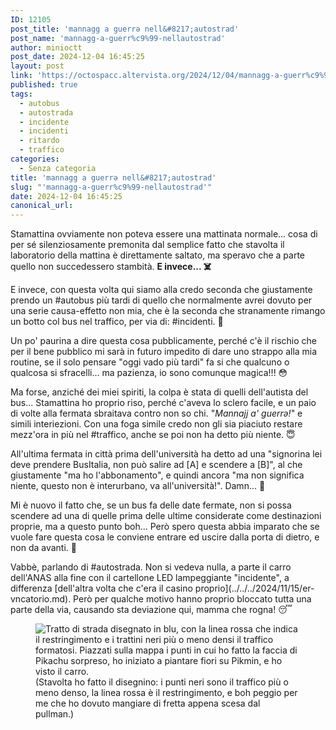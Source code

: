 ```yaml
---
ID: 12105
post_title: 'mannagg a guerrə nell&#8217;autostrad'
post_name: 'mannagg-a-guerr%c9%99-nellautostrad'
author: minioctt
post_date: 2024-12-04 16:45:25
layout: post
link: 'https://octospacc.altervista.org/2024/12/04/mannagg-a-guerr%c9%99-nellautostrad/'
published: true
tags:
  - autobus
  - autostrada
  - incidente
  - incidenti
  - ritardo
  - traffico
categories:
  - Senza categoria
title: 'mannagg a guerrə nell&#8217;autostrad'
slug: "'mannagg-a-guerr%c9%99-nellautostrad'"
date: 2024-12-04 16:45:25
canonical_url: 
---
```

<!-- wp:paragraph -->
<p markdown="1">Stamattina ovviamente non poteva essere una mattinata normale... cosa di per sé silenziosamente premonita dal semplice fatto che stavolta il laboratorio della mattina è direttamente saltato, ma speravo che a parte quello non succedessero stambità. <strong>E invece... ☠️</strong></p>
<!-- /wp:paragraph -->

<!-- wp:paragraph -->
<p markdown="1">E invece, con questa volta qui siamo alla credo seconda che giustamente prendo un #autobus più tardi di quello che normalmente avrei dovuto per una serie causa-effetto non mia, che è la seconda che stranamente rimango un botto col bus nel traffico, per via di: #incidenti. 🥰</p>
<!-- /wp:paragraph -->

<!-- wp:paragraph -->
<p markdown="1">Un po' paurina a dire questa cosa pubblicamente, perché c'è il rischio che per il bene pubblico mi sarà in futuro impedito di dare uno strappo alla mia routine, se il solo pensare "oggi vado più tardi" fa si che qualcuno o qualcosa si sfracelli... ma pazienza, io sono comunque magica!!! 😳</p>
<!-- /wp:paragraph -->

<!-- wp:paragraph -->
<p markdown="1">Ma forse, anziché dei miei spiriti, la colpa è stata di quelli dell'autista del bus... Stamattina ho proprio riso, perché c'aveva lo sclero facile, e un paio di volte alla fermata sbraitava contro non so chi. "<em>Mannajj a' guerrə!</em>" e simili interiezioni. Con una foga simile credo non gli sia piaciuto restare mezz'ora in più nel #traffico, anche se poi non ha detto più niente. 😇</p>
<!-- /wp:paragraph -->

<!-- wp:paragraph -->
<p markdown="1">All'ultima fermata in città prima dell'università ha detto ad una "signorina lei deve prendere BusItalia, non può salire ad [A] e scendere a [B]", al che giustamente "ma ho l'abbonamento", e quindi ancora "ma non significa niente, questo non è interurbano, va all'università!". Damn... 😬</p>
<!-- /wp:paragraph -->

<!-- wp:paragraph -->
<p markdown="1">Mi è nuovo il fatto che, se un bus fa delle date fermate, non si possa scendere ad una di quelle prima delle ultime considerate come destinazioni proprie, ma a questo punto boh... Però spero questa abbia imparato che se vuole fare questa cosa le conviene entrare ed uscire dalla porta di dietro, e non da avanti. 🤥</p>
<!-- /wp:paragraph -->

<!-- wp:paragraph -->
<p markdown="1">Vabbè, parlando di #autostrada. Non si vedeva nulla, a parte il carro dell'ANAS alla fine con il cartellone LED lampeggiante "incidente", a differenza [dell'altra volta che c'era il casino proprio](../../../2024/11/15/er-vncatorio.md). Però per qualche motivo hanno proprio bloccato tutta una parte della via, causando sta deviazione qui, mamma che rogna! 😴</p>
<!-- /wp:paragraph -->

<!-- wp:paragraph -->
<p markdown="1"></p>
<!-- /wp:paragraph -->

<!-- wp:image {"id":12112,"sizeSlug":"large","linkDestination":"none"} -->
<figure class="wp-block-image size-large"><img src="https://octospacc.github.io/microblog-mirror/assets/uploads/2024/12/screenshot_20241204-163952_samsung-notes3860921956382636319-864x1440.jpg" alt="Tratto di strada disegnato in blu, con la linea rossa che indica il restringimento e i trattini neri più o meno densi il traffico formatosi. Piazzati sulla mappa i punti in cui ho fatto la faccia di Pikachu sorpreso, ho iniziato a piantare fiori su Pikmin, e ho visto il carro." class="wp-image-12112"/><figcaption class="wp-element-caption">(Stavolta ho fatto il disegnino: i punti neri sono il traffico più o meno denso, la linea rossa è il restringimento, e boh peggio per me che ho dovuto mangiare di fretta appena scesa dal pullman.)</figcaption></figure>
<!-- /wp:image -->